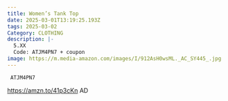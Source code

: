 ```yaml
---
title: Women’s Tank Top
date: 2025-03-01T13:19:25.193Z
tags: 2025-03-02
Category: CLOTHING
description: |-
  5.XX
  Code: ATJM4PN7 + coupon
image: https://m.media-amazon.com/images/I/912AsH0wsML._AC_SY445_.jpg
---
```

<pre class="language-javascript"><code

class="language-javascript"> ATJM4PN7 </code></pre>

https://amzn.to/41p3cKn   AD